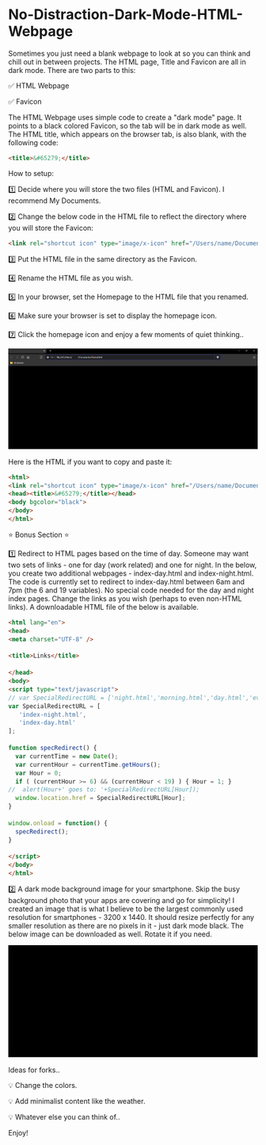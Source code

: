 # No-Distraction-Dark-Mode-HTML-Webpage

Sometimes you just need a blank webpage to look at so you can think and chill out in between projects. The HTML page, Title and Favicon are all in dark mode.
There are two parts to this:

✅ HTML Webpage

✅ Favicon


The HTML Webpage uses simple code to create a "dark mode" page. It points to a black colored Favicon, so the tab will be in dark mode as well. The HTML title, which appears on the browser tab, is also blank, with the following code:

```HTML
<title>&#65279;</title>
```

How to setup:

1️⃣ Decide where you will store the two files (HTML and Favicon). I recommend My Documents.
   
2️⃣ Change the below code in the HTML file to reflect the directory where you will store the Favicon:
```HTML
<link rel="shortcut icon" type="image/x-icon" href="/Users/name/Documents/favicon.ico">
```
3️⃣ Put the HTML file in the same directory as the Favicon.

4️⃣ Rename the HTML file as you wish.

5️⃣ In your browser, set the Homepage to the HTML file that you renamed.

6️⃣ Make sure your browser is set to display the homepage icon.

7️⃣ Click the homepage icon and enjoy a few moments of quiet thinking..


![screenshot](Zero%20Distraction%20Webpage.png)

Here is the HTML if you want to copy and paste it:

```HTML
<html>
<link rel="shortcut icon" type="image/x-icon" href="/Users/name/Documents/favicon.ico">
<head><title>&#65279;</title></head>
<body bgcolor="black">
</body>
</html>
```

⭐ Bonus Section ⭐ 

1️⃣ Redirect to HTML pages based on the time of day. Someone may want two sets of links - one for day (work related) and one for night.
In the below, you create two additional webpages - index-day.html and index-night.html. The code is currently 
set to redirect to index-day.html between 6am and 7pm (the 6 and 19 variables). No special code needed for the day and night index pages. Change the links 
as you wish (perhaps to even non-HTML links). A downloadable HTML file of the below is available.

```HTML
<html lang="en">
<head>
<meta charset="UTF-8" />

<title>Links</title>

</head>
<body>
<script type="text/javascript">
// var SpecialRedirectURL = ['night.html','morning.html','day.html','eve.html'];
var SpecialRedirectURL = [
   'index-night.html',
   'index-day.html'
];

function specRedirect() {
  var currentTime = new Date();
  var currentHour = currentTime.getHours();
  var Hour = 0;
  if ( (currentHour >= 6) && (currentHour < 19) ) { Hour = 1; }
//  alert(Hour+' goes to: '+SpecialRedirectURL[Hour]);
  window.location.href = SpecialRedirectURL[Hour];
}  

window.onload = function() {
  specRedirect(); 
}

</script>
</body>
</html>
```
2️⃣ A dark mode background image for your smartphone. Skip the busy background photo that your apps are covering and go for simplicity! I created an image that is what I believe to be the largest commonly used resolution for smartphones - 3200 x 1440. It should resize perfectly for any smaller resolution as there are no pixels in it - just dark mode black. The below image can be downloaded as well. Rotate it if you need.

![screenshot](Dark%20Mode%20Phone%20Background.png)

Ideas for forks..

💡 Change the colors.

💡 Add minimalist content like the weather.

💡 Whatever else you can think of..


Enjoy!

